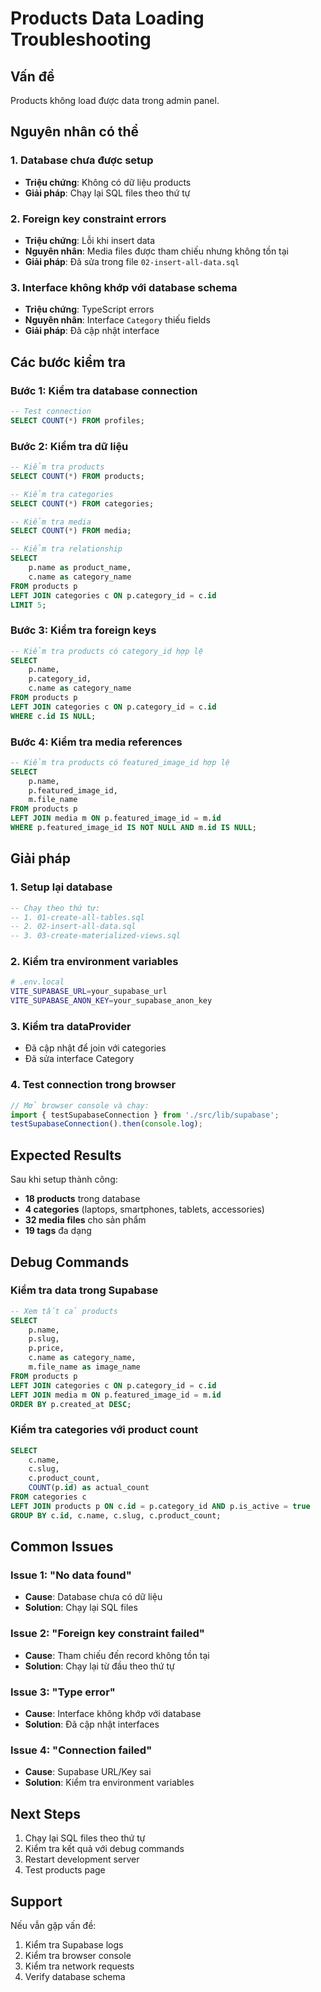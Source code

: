 # Products Data Loading Troubleshooting

## Vấn đề
Products không load được data trong admin panel.

## Nguyên nhân có thể

### 1. Database chưa được setup
- **Triệu chứng**: Không có dữ liệu products
- **Giải pháp**: Chạy lại SQL files theo thứ tự

### 2. Foreign key constraint errors
- **Triệu chứng**: Lỗi khi insert data
- **Nguyên nhân**: Media files được tham chiếu nhưng không tồn tại
- **Giải pháp**: Đã sửa trong file `02-insert-all-data.sql`

### 3. Interface không khớp với database schema
- **Triệu chứng**: TypeScript errors
- **Nguyên nhân**: Interface `Category` thiếu fields
- **Giải pháp**: Đã cập nhật interface

## Các bước kiểm tra

### Bước 1: Kiểm tra database connection
```sql
-- Test connection
SELECT COUNT(*) FROM profiles;
```

### Bước 2: Kiểm tra dữ liệu
```sql
-- Kiểm tra products
SELECT COUNT(*) FROM products;

-- Kiểm tra categories
SELECT COUNT(*) FROM categories;

-- Kiểm tra media
SELECT COUNT(*) FROM media;

-- Kiểm tra relationship
SELECT 
    p.name as product_name,
    c.name as category_name
FROM products p
LEFT JOIN categories c ON p.category_id = c.id
LIMIT 5;
```

### Bước 3: Kiểm tra foreign keys
```sql
-- Kiểm tra products có category_id hợp lệ
SELECT 
    p.name,
    p.category_id,
    c.name as category_name
FROM products p
LEFT JOIN categories c ON p.category_id = c.id
WHERE c.id IS NULL;
```

### Bước 4: Kiểm tra media references
```sql
-- Kiểm tra products có featured_image_id hợp lệ
SELECT 
    p.name,
    p.featured_image_id,
    m.file_name
FROM products p
LEFT JOIN media m ON p.featured_image_id = m.id
WHERE p.featured_image_id IS NOT NULL AND m.id IS NULL;
```

## Giải pháp

### 1. Setup lại database
```sql
-- Chạy theo thứ tự:
-- 1. 01-create-all-tables.sql
-- 2. 02-insert-all-data.sql  
-- 3. 03-create-materialized-views.sql
```

### 2. Kiểm tra environment variables
```bash
# .env.local
VITE_SUPABASE_URL=your_supabase_url
VITE_SUPABASE_ANON_KEY=your_supabase_anon_key
```

### 3. Kiểm tra dataProvider
- Đã cập nhật để join với categories
- Đã sửa interface Category

### 4. Test connection trong browser
```javascript
// Mở browser console và chạy:
import { testSupabaseConnection } from './src/lib/supabase';
testSupabaseConnection().then(console.log);
```

## Expected Results

Sau khi setup thành công:
- **18 products** trong database
- **4 categories** (laptops, smartphones, tablets, accessories)
- **32 media files** cho sản phẩm
- **19 tags** đa dạng

## Debug Commands

### Kiểm tra data trong Supabase
```sql
-- Xem tất cả products
SELECT 
    p.name,
    p.slug,
    p.price,
    c.name as category_name,
    m.file_name as image_name
FROM products p
LEFT JOIN categories c ON p.category_id = c.id
LEFT JOIN media m ON p.featured_image_id = m.id
ORDER BY p.created_at DESC;
```

### Kiểm tra categories với product count
```sql
SELECT 
    c.name,
    c.slug,
    c.product_count,
    COUNT(p.id) as actual_count
FROM categories c
LEFT JOIN products p ON c.id = p.category_id AND p.is_active = true
GROUP BY c.id, c.name, c.slug, c.product_count;
```

## Common Issues

### Issue 1: "No data found"
- **Cause**: Database chưa có dữ liệu
- **Solution**: Chạy lại SQL files

### Issue 2: "Foreign key constraint failed"
- **Cause**: Tham chiếu đến record không tồn tại
- **Solution**: Chạy lại từ đầu theo thứ tự

### Issue 3: "Type error"
- **Cause**: Interface không khớp với database
- **Solution**: Đã cập nhật interfaces

### Issue 4: "Connection failed"
- **Cause**: Supabase URL/Key sai
- **Solution**: Kiểm tra environment variables

## Next Steps

1. Chạy lại SQL files theo thứ tự
2. Kiểm tra kết quả với debug commands
3. Restart development server
4. Test products page

## Support

Nếu vẫn gặp vấn đề:
1. Kiểm tra Supabase logs
2. Kiểm tra browser console
3. Kiểm tra network requests
4. Verify database schema

